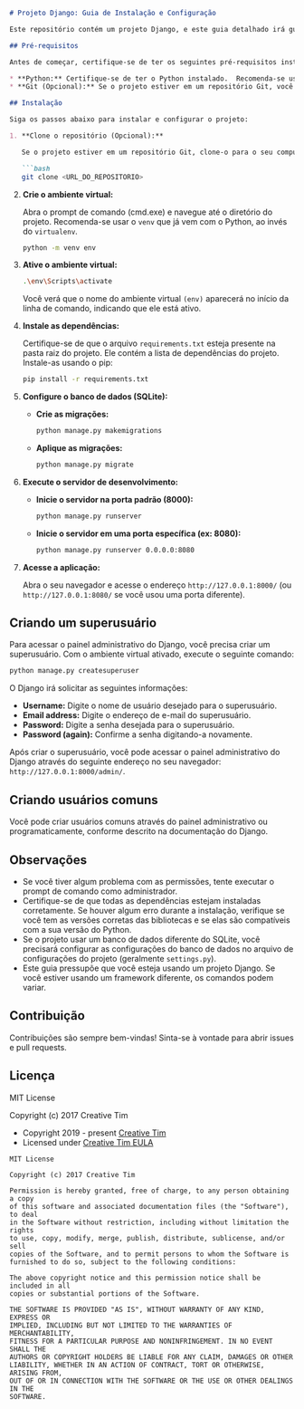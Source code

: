 ```markdown
# Projeto Django: Guia de Instalação e Configuração

Este repositório contém um projeto Django, e este guia detalhado irá guiá-lo através do processo de instalação e configuração, desde a criação do ambiente virtual até a criação do superusuário.

## Pré-requisitos

Antes de começar, certifique-se de ter os seguintes pré-requisitos instalados em seu sistema:

* **Python:** Certifique-se de ter o Python instalado.  Recomenda-se usar a versão mais recente. Você pode baixá-lo em [https://www.python.org/downloads/](https://www.python.org/downloads/). Durante a instalação, marque a opção "Add Python to PATH" para adicionar o Python às variáveis de ambiente.
* **Git (Opcional):** Se o projeto estiver em um repositório Git, você precisará do Git para cloná-lo. Você pode baixar o Git em [https://git-scm.com/download/win](https://git-scm.com/download/win) (para Windows).

## Instalação

Siga os passos abaixo para instalar e configurar o projeto:

1. **Clone o repositório (Opcional):**

   Se o projeto estiver em um repositório Git, clone-o para o seu computador. Abra o prompt de comando (cmd.exe) e navegue até o diretório onde você deseja salvar o projeto usando o comando `cd`. Em seguida, execute:

   ```bash
   git clone <URL_DO_REPOSITORIO>
   ```

2. **Crie o ambiente virtual:**

   Abra o prompt de comando (cmd.exe) e navegue até o diretório do projeto.  Recomenda-se usar o `venv` que já vem com o Python, ao invés do `virtualenv`.

   ```bash
   python -m venv env
   ```

3. **Ative o ambiente virtual:**

   ```bash
   .\env\Scripts\activate
   ```

   Você verá que o nome do ambiente virtual `(env)` aparecerá no início da linha de comando, indicando que ele está ativo.

4. **Instale as dependências:**

   Certifique-se de que o arquivo `requirements.txt` esteja presente na pasta raiz do projeto. Ele contém a lista de dependências do projeto. Instale-as usando o pip:

   ```bash
   pip install -r requirements.txt
   ```

5. **Configure o banco de dados (SQLite):**

   * **Crie as migrações:**

     ```bash
     python manage.py makemigrations
     ```

   * **Aplique as migrações:**

     ```bash
     python manage.py migrate
     ```

6. **Execute o servidor de desenvolvimento:**

   * **Inicie o servidor na porta padrão (8000):**

     ```bash
     python manage.py runserver
     ```

   * **Inicie o servidor em uma porta específica (ex: 8080):**

     ```bash
     python manage.py runserver 0.0.0.0:8080
     ```

7. **Acesse a aplicação:**

   Abra o seu navegador e acesse o endereço `http://127.0.0.1:8000/` (ou `http://127.0.0.1:8080/` se você usou uma porta diferente).

## Criando um superusuário

Para acessar o painel administrativo do Django, você precisa criar um superusuário.  Com o ambiente virtual ativado, execute o seguinte comando:

```bash
python manage.py createsuperuser
```

O Django irá solicitar as seguintes informações:

* **Username:** Digite o nome de usuário desejado para o superusuário.
* **Email address:** Digite o endereço de e-mail do superusuário.
* **Password:** Digite a senha desejada para o superusuário.
* **Password (again):** Confirme a senha digitando-a novamente.

Após criar o superusuário, você pode acessar o painel administrativo do Django através do seguinte endereço no seu navegador: `http://127.0.0.1:8000/admin/`.

## Criando usuários comuns

Você pode criar usuários comuns através do painel administrativo ou programaticamente, conforme descrito na documentação do Django.

## Observações

* Se você tiver algum problema com as permissões, tente executar o prompt de comando como administrador.
* Certifique-se de que todas as dependências estejam instaladas corretamente. Se houver algum erro durante a instalação, verifique se você tem as versões corretas das bibliotecas e se elas são compatíveis com a sua versão do Python.
* Se o projeto usar um banco de dados diferente do SQLite, você precisará configurar as configurações do banco de dados no arquivo de configurações do projeto (geralmente `settings.py`).
* Este guia pressupõe que você esteja usando um projeto Django. Se você estiver usando um framework diferente, os comandos podem variar.

## Contribuição

Contribuições são sempre bem-vindas! Sinta-se à vontade para abrir issues e pull requests.

## Licença

MIT License

Copyright (c) 2017 Creative Tim

- Copyright 2019 - present [Creative Tim](https://www.creative-tim.com/)
- Licensed under [Creative Tim EULA](https://www.creative-tim.com/license)

```
MIT License

Copyright (c) 2017 Creative Tim

Permission is hereby granted, free of charge, to any person obtaining a copy
of this software and associated documentation files (the "Software"), to deal
in the Software without restriction, including without limitation the rights
to use, copy, modify, merge, publish, distribute, sublicense, and/or sell
copies of the Software, and to permit persons to whom the Software is
furnished to do so, subject to the following conditions:

The above copyright notice and this permission notice shall be included in all
copies or substantial portions of the Software.

THE SOFTWARE IS PROVIDED "AS IS", WITHOUT WARRANTY OF ANY KIND, EXPRESS OR
IMPLIED, INCLUDING BUT NOT LIMITED TO THE WARRANTIES OF MERCHANTABILITY,
FITNESS FOR A PARTICULAR PURPOSE AND NONINFRINGEMENT. IN NO EVENT SHALL THE
AUTHORS OR COPYRIGHT HOLDERS BE LIABLE FOR ANY CLAIM, DAMAGES OR OTHER
LIABILITY, WHETHER IN AN ACTION OF CONTRACT, TORT OR OTHERWISE, ARISING FROM,
OUT OF OR IN CONNECTION WITH THE SOFTWARE OR THE USE OR OTHER DEALINGS IN THE
SOFTWARE.
```